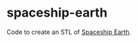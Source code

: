 # spaceship-earth

Code to create an STL of [Spaceship Earth](https://en.wikipedia.org/wiki/Spaceship_Earth_(Epcot)).
